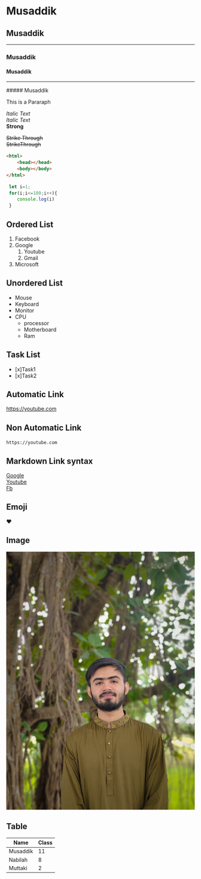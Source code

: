 <!--Markdown Practice-->
 
# Musaddik
## Musaddik
---
### Musaddik
#### Musaddik
<hr>
##### Musaddik

<p>This is a Pararaph</p>

_Italic Text_<br>
<i>Italic Text</i><br>
__Strong__<br>

~~Strike Through~~<br>
<del>StrikeThrough</del><br>

```html
<html>
    <head></head>
    <body></body>
</html>
```
```JavaScript
 let i=1;
 for(i;i<=100;i++){
    console.log(i)
 }
 ```

 ## Ordered List
1. Facebook
2. Google
    1. Youtube
    2. Gmail
3. Microsoft

## Unordered List
- Mouse
- Keyboard
- Monitor
- CPU
    - processor
    - Motherboard
    - Ram

## Task List
- [x]Task1
- [x]Task2

## Automatic Link
https://youtube.com

## Non Automatic Link
`https://youtube.com`

## Markdown Link syntax
[Google](https://google.com)  
[Youtube][Youtube]  
[Fb][Facebook]

<!--All Links are here-->
[Youtube]:https://youtube.com
[Facebook]:https://facebook.com


## Emoji
❤️
## Image
<img src="img/musaddik.jpg"/>

## Table
| Name | Class |  
|------|-------|
| Musaddik | 11 |  
| Nabilah | 8 |
| Muttaki | 2|




